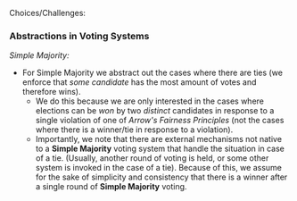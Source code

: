 



Choices/Challenges:

### **Abstractions in Voting Systems**   
*Simple Majority:*   
- For Simple Majority we abstract out the cases where there are ties (we enforce that *some candidate* has the most amount of votes and therefore wins). 
  - We do this because we are only interested in the cases where elections can be *won* by two *distinct* candidates in response to a single violation of one of *Arrow's Fairness Principles* (not the cases where there is a winner/tie in response to a violation).
  - Importantly, we note that there are external mechanisms not native to a **Simple Majority** voting system that handle the situation in case of a tie. (Usually, another round of voting is held, or some other system is invoked in the case of a tie). Because of this, we assume for the sake of simplicity and consistency that there is a winner after a single round of **Simple Majority** voting.